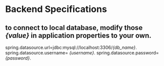 # Backend Specifications
## to connect to local database, modify those _{value}_ in application properties to your own.
spring.datasource.url=jdbc:mysql://localhost:3306/_{db_name}_. 
spring.datasource.username= _{username}_. 
spring.datasource.password= _{password}_. 
